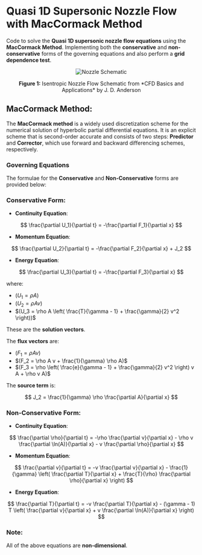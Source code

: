 # Quasi 1D Supersonic Nozzle Flow with MacCormack Method

Code to solve the **Quasi 1D supersonic nozzle flow equations** using the **MacCormack Method**. Implementing both the **conservative** and **non-conservative** forms of the governing equations and also perform a **grid dependence test**.

<p align="center">
  <img src="./images/nozzle.png" alt="Nozzle Schematic" />
</p>
<p align="center"><b>Figure 1:</b> Isentropic Nozzle Flow Schematic from *CFD Basics and Applications* by J. D. Anderson</p>

## MacCormack Method:

The **MacCormack method** is a widely used discretization scheme for the numerical solution of hyperbolic partial differential equations. It is an explicit scheme that is second-order accurate and consists of two steps: **Predictor** and **Corrector**, which use forward and backward differencing schemes, respectively.

### Governing Equations

The formulae for the **Conservative** and **Non-Conservative** forms are provided below:

### Conservative Form:

- **Continuity Equation**:

$$
\frac{\partial U_1}{\partial t} = -\frac{\partial F_1}{\partial x}
$$

- **Momentum Equation**:

$$
\frac{\partial U_2}{\partial t} = -\frac{\partial F_2}{\partial x} + J_2
$$

- **Energy Equation**:

$$
\frac{\partial U_3}{\partial t} = -\frac{\partial F_3}{\partial x}
$$

where:

- $(U_1 = \rho A)$
- $(U_2 = \rho Av)$
- $(U_3 = \rho A \left( \frac{T}{\gamma - 1} + \frac{\gamma}{2} v^2 \right))$

These are the **solution vectors**.

The **flux vectors** are:

- $(F_1 = \rho A v)$
- $(F_2 = \rho A v + \frac{1}{\gamma} \rho A)$
- $(F_3 = \rho \left( \frac{e}{\gamma - 1} + \frac{\gamma}{2} v^2 \right) v A + \rho v A)$

The **source term** is:

$$
J_2 = \frac{1}{\gamma} \rho \frac{\partial A}{\partial x}
$$

### Non-Conservative Form:

- **Continuity Equation**:

$$
\frac{\partial \rho}{\partial t} = -\rho \frac{\partial v}{\partial x} - \rho v \frac{\partial \ln(A)}{\partial x} - v \frac{\partial \rho}{\partial x}
$$

- **Momentum Equation**:

$$
\frac{\partial v}{\partial t} = -v \frac{\partial v}{\partial x} - \frac{1}{\gamma} \left( \frac{\partial T}{\partial x} + \frac{T}{\rho} \frac{\partial \rho}{\partial x} \right)
$$

- **Energy Equation**:

$$
\frac{\partial T}{\partial t} = -v \frac{\partial T}{\partial x} - (\gamma - 1) T \left( \frac{\partial v}{\partial x} + v \frac{\partial \ln(A)}{\partial x} \right)
$$

### Note:

All of the above equations are **non-dimensional**.
